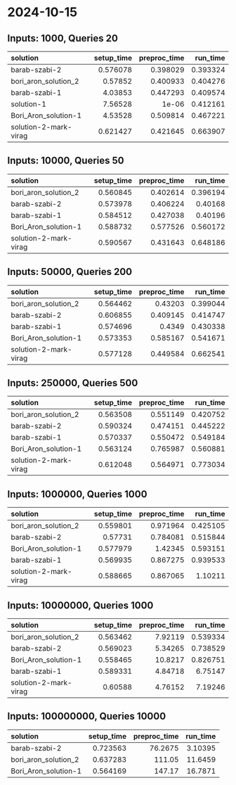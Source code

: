 # 2024-10-15

## Inputs: 1000, Queries 20

| solution              |   setup_time |   preproc_time |   run_time |
|:----------------------|-------------:|---------------:|-----------:|
| barab-szabi-2         |     0.576078 |       0.398029 |   0.393324 |
| bori_aron_solution_2  |     0.57852  |       0.400933 |   0.404276 |
| barab-szabi-1         |     4.03853  |       0.447293 |   0.409574 |
| solution-1            |     7.56528  |       1e-06    |   0.412161 |
| Bori_Aron_solution-1  |     4.53528  |       0.509814 |   0.467221 |
| solution-2-mark-virag |     0.621427 |       0.421645 |   0.663907 |

## Inputs: 10000, Queries 50

| solution              |   setup_time |   preproc_time |   run_time |
|:----------------------|-------------:|---------------:|-----------:|
| bori_aron_solution_2  |     0.560845 |       0.402614 |   0.396194 |
| barab-szabi-2         |     0.573978 |       0.406224 |   0.40168  |
| barab-szabi-1         |     0.584512 |       0.427038 |   0.40196  |
| Bori_Aron_solution-1  |     0.588732 |       0.577526 |   0.560172 |
| solution-2-mark-virag |     0.590567 |       0.431643 |   0.648186 |

## Inputs: 50000, Queries 200

| solution              |   setup_time |   preproc_time |   run_time |
|:----------------------|-------------:|---------------:|-----------:|
| bori_aron_solution_2  |     0.564462 |       0.43203  |   0.399044 |
| barab-szabi-2         |     0.606855 |       0.409145 |   0.414747 |
| barab-szabi-1         |     0.574696 |       0.4349   |   0.430338 |
| Bori_Aron_solution-1  |     0.573353 |       0.585167 |   0.541671 |
| solution-2-mark-virag |     0.577128 |       0.449584 |   0.662541 |

## Inputs: 250000, Queries 500

| solution              |   setup_time |   preproc_time |   run_time |
|:----------------------|-------------:|---------------:|-----------:|
| bori_aron_solution_2  |     0.563508 |       0.551149 |   0.420752 |
| barab-szabi-2         |     0.590324 |       0.474151 |   0.445222 |
| barab-szabi-1         |     0.570337 |       0.550472 |   0.549184 |
| Bori_Aron_solution-1  |     0.563124 |       0.765987 |   0.560881 |
| solution-2-mark-virag |     0.612048 |       0.564971 |   0.773034 |

## Inputs: 1000000, Queries 1000

| solution              |   setup_time |   preproc_time |   run_time |
|:----------------------|-------------:|---------------:|-----------:|
| bori_aron_solution_2  |     0.559801 |       0.971964 |   0.425105 |
| barab-szabi-2         |     0.57731  |       0.784081 |   0.515844 |
| Bori_Aron_solution-1  |     0.577979 |       1.42345  |   0.593151 |
| barab-szabi-1         |     0.569935 |       0.867275 |   0.939533 |
| solution-2-mark-virag |     0.588665 |       0.867065 |   1.10211  |

## Inputs: 10000000, Queries 1000

| solution              |   setup_time |   preproc_time |   run_time |
|:----------------------|-------------:|---------------:|-----------:|
| bori_aron_solution_2  |     0.563462 |        7.92119 |   0.539334 |
| barab-szabi-2         |     0.569023 |        5.34265 |   0.738529 |
| Bori_Aron_solution-1  |     0.558465 |       10.8217  |   0.826751 |
| barab-szabi-1         |     0.589331 |        4.84718 |   6.75147  |
| solution-2-mark-virag |     0.60588  |        4.76152 |   7.19246  |

## Inputs: 100000000, Queries 10000

| solution             |   setup_time |   preproc_time |   run_time |
|:---------------------|-------------:|---------------:|-----------:|
| barab-szabi-2        |     0.723563 |        76.2675 |    3.10395 |
| bori_aron_solution_2 |     0.637283 |       111.05   |   11.6459  |
| Bori_Aron_solution-1 |     0.564169 |       147.17   |   16.7871  |